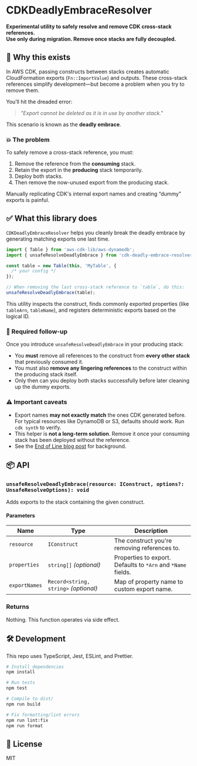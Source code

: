 # CDKDeadlyEmbraceResolver

**Experimental utility to safely resolve and remove CDK cross-stack references.**  
**Use only during migration. Remove once stacks are fully decoupled.**

## 🚨 Why this exists

In AWS CDK, passing constructs between stacks creates automatic CloudFormation exports (`Fn::ImportValue`) and outputs. These cross-stack references simplify development—but become a problem when you try to remove them.

You’ll hit the dreaded error:

> _"Export cannot be deleted as it is in use by another stack."_

This scenario is known as the **deadly embrace**.

### 💥 The problem

To safely remove a cross-stack reference, you must:

1. Remove the reference from the **consuming** stack.
2. Retain the export in the **producing** stack temporarily.
3. Deploy both stacks.
4. Then remove the now-unused export from the producing stack.

Manually replicating CDK's internal export names and creating “dummy” exports is painful.

## ✅ What this library does

`CDKDeadlyEmbraceResolver` helps you cleanly break the deadly embrace by generating matching exports one last time.

```ts
import { Table } from 'aws-cdk-lib/aws-dynamodb';
import { unsafeResolveDeadlyEmbrace } from 'cdk-deadly-embrace-resolver';

const table = new Table(this, 'MyTable', {
  /* your config */
});

// When removing the last cross-stack reference to `table`, do this:
unsafeResolveDeadlyEmbrace(table);
```

This utility inspects the construct, finds commonly exported properties (like `tableArn`, `tableName`), and registers deterministic exports based on the logical ID.

### 🔁 Required follow-up

Once you introduce `unsafeResolveDeadlyEmbrace` in your producing stack:

- You **must** remove all references to the construct from **every other stack** that previously consumed it.
- You must also **remove any lingering references** to the construct within the producing stack itself.
- Only then can you deploy both stacks successfully before later cleaning up the dummy exports.

### ⚠️ Important caveats

- Export names **may not exactly match** the ones CDK generated before. For typical resources like DynamoDB or S3, defaults should work. Run `cdk synth` to verify.
- This helper is **not a long-term solution**. Remove it once your consuming stack has been deployed without the reference.
- See the [End of Line blog post](https://www.endoflineblog.com/cdk-tips-03-how-to-unblock-cross-stack-references) for background.

## 📦 API

### `unsafeResolveDeadlyEmbrace(resource: IConstruct, options?: UnsafeResolveOptions): void`

Adds exports to the stack containing the given construct.

#### Parameters

| Name          | Type                                  | Description                                                  |
| ------------- | ------------------------------------- | ------------------------------------------------------------ |
| `resource`    | `IConstruct`                          | The construct you're removing references to.                 |
| `properties`  | `string[]` _(optional)_               | Properties to export. Defaults to `*Arn` and `*Name` fields. |
| `exportNames` | `Record<string, string>` _(optional)_ | Map of property name to custom export name.                  |

### Returns

Nothing. This function operates via side effect.

## 🛠️ Development

This repo uses TypeScript, Jest, ESLint, and Prettier.

```sh
# Install dependencies
npm install

# Run tests
npm test

# Compile to dist/
npm run build

# Fix formatting/lint errors
npm run lint:fix
npm run format
```

## 🪪 License

MIT
